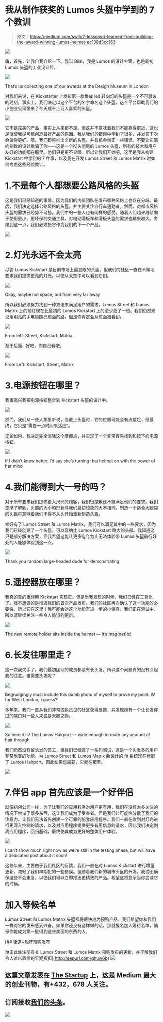 # 我从制作获奖的 Lumos 头盔中学到的 7 个教训

> 原文：<https://medium.com/swlh/7-lessons-i-learned-from-building-the-award-winning-lumos-helmet-ec138d3cc163>

![](img/8fa442088ef4162a09892b71d62006de.png)

嗨，首先，让我自我介绍一下。我叫 Bilal，我是 Lumos 的设计主管，也是最初 Lumos 头盔的工业设计师。

![](img/65a441a5a2c49d4eb1d58f4ad35d5cea.png)

That’s us collecting one of our awards at the Design Museum in London

对我们来说，在 Kickstarter 上发布第一款集成 led 转向灯的头盔是一个不可思议的时刻。事实上，我们决定以这个平台的名字命名这个头盔，这个平台帮助我们的小创业公司带来了今天成千上万人喜欢的头盔。

![](img/4cf8bb4c01a1158c026e89f08063925c.png)

它不是完美的产品，事实上从来都不是。但这并不意味着我们不能靠得更近，这也是驱使我尽可能创造最好产品的原因。我从我们的错误中学到了很多，并发誓下次会做得更好。嗯，我们即将推出全新的头盔，并有机会纠正一些错误。不要让它简约别致的设计欺骗了你——这是一个彻头彻尾的 Lumos 头盔，所有的技术和用户友好的功能都在那里。他们只是更不显眼。所以让我们开始吧，这里是我从构建 Kickstart 中学到的 7 件事，以及我在开发 Lumos Street 和 Lumos Matrix 时如何考虑这些经验教训。

# 1.不是每个人都想要公路风格的头盔

这是我们已经知道的事情，因为我们的内部团队在发布哪种风格上也存在分歧。最后，我们决定选择公路风格的头盔，并主要关注自行车通勤者。然而，对都市风格头盔的需求已经势不可挡，我们中的一些人也有同样的感受。随着人们越来越倾向于使用更小、更环保的交通工具，对电动滑板车和滑板头盔的需求也越来越大。考虑到这一点，我们必须把它作为我们的下一个产品。

![](img/e78de1c6b675a04cf637cc20759b20be.png)

# 2.灯光永远不会太亮

尽管 Lumos Kickstart 是目前市场上最显眼的头盔，但我们的社区一直在不懈地要求我们提供更亮的灯光，以便从太空中可以看到它们。

![](img/aa91a4c05e05163704217dcb317bfc78.png)

Okay, maybe not space, but from very far away

所以我们必须努力找到一种方法来满足用户的需求。Lumos Street 和 Lumos Matrix 上的前灯现在比最初的 Lumos Kickstart 上的至少亮了一倍。我们仍然建议用明亮的手电筒照亮前面的路，但是你肯定会从前面被看到。

![](img/51d4b3b798f8a70456cfc64f1f9796a8.png)

From left: Street, Kickstart, Matrix

至于后面…好吧，你自己看吧。

![](img/3b2da9047faadfb736c52ca3dd03a7d9.png)

From Left: Kickstart, Street, Matrix

# 3.电源按钮在哪里？

我很高兴我把电源按钮整合到 Kickstart 头盔的设计中。

![](img/e241f6e9838f670d96e2928d98806a70.png)

然而，我们从一些人那里听说，当戴上头盔时，它的位置可能会有点尴尬，但最终，它只是“需要一点时间来适应”。

无论如何，我决定完全消除这个摩擦点，并实现了一个非常容易找到和按下的电源按钮。

![](img/881666cbbbf23e49f76f92e9f7003ab2.png)

If I didn’t know better, I’d say she’s turning that helmet on with the power of her mind

# 4.我们能得到大一号的吗？

对于所有要求我们提供更大尺码的顾客，我们很抱歉还不能满足他们的要求。我们逐渐了解到，头部的大小和形状与我们最初想象的大不相同。制造一个适合大脑袋的头盔将意味着我们不得不从头开始重新制造头盔。

幸好有了 Lumos Street 和 Lumos Matrix，我们可以满足其中的一些要求，因为我们已经创建了一个头盔，可以容纳比 Lumos Kickstart 略大的头部。我知道这只是部分解决方案，但我希望这能让更多迄今为止无法体验带 Lumos 头盔骑行好处的人能够体验到这一点。

![](img/570aaf077aade251dc7c6ae711e9cc02.png)

Thank you random large-headed dude for demonstrating

# 5.遥控器放在哪里？

我真的真的很想用 Kickstart 实现它。但是当我发现的时候，我们已经在工具化了。我不想做的是推迟我们的首次产品发布。我们的社区再次确认了这一功能的必要性，所以它在这里！我可能会对这个功能有进一步的小惊喜，我们正在测试中，所以请继续关注一些令人惊讶的更新。

![](img/71fd9bcb77342efadf592d7801c3862d.png)

The new remote holder sits inside the helmet — It’s mag(net)ic!

# 6.长发往哪里走？

这一次我失手了。我们最初团队的成员都没有长头发，所以这个问题真的没有引起我的注意。谁需要头发呢？

![](img/6cdfa4b24fda9f9d1ccb17fa7289f7e0.png)

Begrudgingly must include this dumb photo of myself to prove my point. W for West London, I guess?!

多年来，我们一直从我们非常固执己见的社区获得反馈，并发现拥有一个让长发穿过的端口对一些人来说是天赐之物。

![](img/f99c327cec259f5a4ad4ad25b662e9f7.png)

So here it is! The Lumos Hairport — wide enough to route any amount of hair through

我们仍然没有留长发的员工，但我们已经做了一系列测试，这是一个头发多的用户非常欣赏的功能。为 Lumos Street 和 Lumos Matrix 新设计的 fit 系统现在标配了 Lumos Hairport，因此如果您需要，它就在那里。

![](img/f84dc1b987cffd91b60186b71b3a68c1.png)

# 7.伴侣 app 首先应该是一个好伴侣

就像初创公司一样，为了让我们的应用程序对用户更有用，我们在没有太多关注的情况下尝试了很多东西，这让我们成为了受害者。但是我们让可能性分散了我们的注意力，让我们无法首先创建一个可靠的配套应用程序。我们一直在收到对灯光进行更深入控制的请求，以及对应用程序提供更多有用信息的请求，因此我们决定剥离应用程序，回归基础，最终使其成为更好的整体用户体验。

![](img/a801e2246b9007567e673a7fc0ed26f0.png)

I can’t show much right now as we’re still in the testing phase, but will have a dedicated post about it soon!

这些年来，主要由于我们社区的反馈，我们一直在对 Lumos Kickstart 进行增量更新，减轻了我们早期犯的一些错误。但随着我们新的城市头盔的开发，我试图确保这些不会重复，以便我们可以立即推出更精致的产品。希望这将显示当你尝试它的时候。

# 加入等候名单

Lumos Street 和 Lumos Matrix 头盔都将很快成为预购产品。我们希望你和我们一样对它的发布感到兴奋。如果你还没有这样做的话，那就报名加入等待名单，确保你能成为第一批得到这些美丽的东西的人。

[](http://eepurl.com/ghuw6b) [## 街道+矩阵预购发布

单击此处注册有关 Lumos Street 和 Lumos Matrix 预购发布的更新，并了解我们令人难以置信的早期折扣](http://eepurl.com/ghuw6b) [![](img/308a8d84fb9b2fab43d66c117fcc4bb4.png)](https://medium.com/swlh)

## 这篇文章发表在 [The Startup](https://medium.com/swlh) 上，这是 Medium 最大的创业刊物，有+432，678 人关注。

## 订阅接收[我们的头条](https://growthsupply.com/the-startup-newsletter/)。

[![](img/b0164736ea17a63403e660de5dedf91a.png)](https://medium.com/swlh)